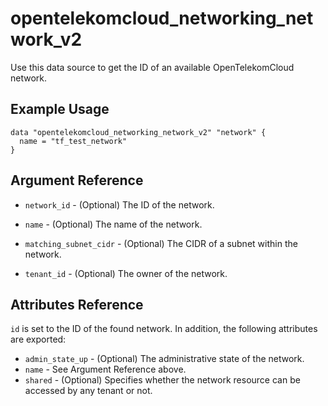 # opentelekomcloud_networking_network_v2

Use this data source to get the ID of an available OpenTelekomCloud network.

## Example Usage

```hcl
data "opentelekomcloud_networking_network_v2" "network" {
  name = "tf_test_network"
}
```

## Argument Reference

* `network_id` - (Optional) The ID of the network.

* `name` - (Optional) The name of the network.

* `matching_subnet_cidr` - (Optional) The CIDR of a subnet within the network.

* `tenant_id` - (Optional) The owner of the network.

## Attributes Reference

`id` is set to the ID of the found network. In addition, the following attributes
are exported:

* `admin_state_up` - (Optional) The administrative state of the network.
* `name` - See Argument Reference above.
* `shared` - (Optional)  Specifies whether the network resource can be accessed
    by any tenant or not.
